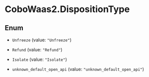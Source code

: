 # CoboWaas2.DispositionType

## Enum


* `Unfreeze` (value: `"Unfreeze"`)

* `Refund` (value: `"Refund"`)

* `Isolate` (value: `"Isolate"`)

* `unknown_default_open_api` (value: `"unknown_default_open_api"`)


